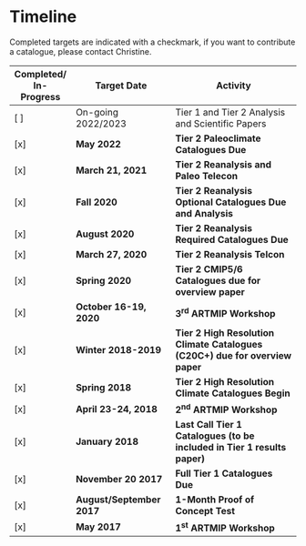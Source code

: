 # Timeline
Completed targets are indicated with a checkmark, if you want to contribute a catalogue, please contact Christine.

| Completed/<br>In-Progress | Target Date | Activity |
| --- | ------------- | ------------- |
| [ ] | On-going 2022/2023 | Tier 1 and Tier 2 Analysis and Scientific Papers |
| [x] | **May 2022** | **Tier 2 Paleoclimate Catalogues Due** |
| [x] | **March 21, 2021** | **Tier 2 Reanalysis and Paleo Telecon** |
| [x] | **Fall 2020** | **Tier 2 Reanalysis Optional Catalogues Due and Analysis** |
| [x] | **August 2020** | **Tier 2 Reanalysis Required Catalogues Due** |
| [x] | **March 27, 2020** | **Tier 2 Reanalysis Telcon** |
| [x] | **Spring 2020** | **Tier 2 CMIP5/6 Catalogues due for overview paper** |
| [x] | **October 16-19, 2020** | **3<sup>rd</sup> ARTMIP Workshop** |
| [x] | **Winter 2018-2019** | **Tier 2 High Resolution Climate Catalogues (C20C+) due for overview paper** |
| [x] | **Spring 2018** | **Tier 2 High Resolution Climate Catalogues Begin** |
| [x] | **April 23-24, 2018** | **2<sup>nd</sup> ARTMIP Workshop** |
| [x] | **January 2018** | **Last Call Tier 1 Catalogues (to be included in Tier 1 results paper)** |
| [x] | **November 20 2017** | **Full Tier 1 Catalogues Due** |
| [x] | **August/September 2017** | **1-Month Proof of Concept Test** |
| [x] | **May 2017** | **1<sup>st</sup> ARTMIP Workshop** |
